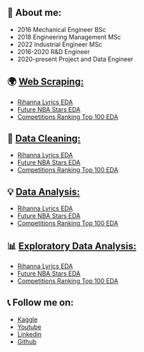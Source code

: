 ## 🚩 About me:
* 2016 Mechanical Engineer BSc
* 2018 Engineering Management MSc
* 2022 Industrial Engineer MSc
* 2016-2020 R&D Engineer
* 2020-present Project and Data Engineer


## 🌍 [Web Scraping:](https://github.com/VivoVinco/Web-Scraping)
* [Rihanna Lyrics EDA](https://www.kaggle.com/vivovinco/rihanna-lyrics-eda)
* [Future NBA Stars EDA](https://www.kaggle.com/vivovinco/future-nba-superstars-eda)
* [Competitions Ranking Top 100 EDA](https://www.kaggle.com/vivovinco/competitions-ranking-top-100-eda)


## 🧹 [Data Cleaning:](https://github.com/VivoVinco/Data-Cleaning)
* [Rihanna Lyrics EDA](https://www.kaggle.com/vivovinco/rihanna-lyrics-eda)
* [Future NBA Stars EDA](https://www.kaggle.com/vivovinco/future-nba-superstars-eda)
* [Competitions Ranking Top 100 EDA](https://www.kaggle.com/vivovinco/competitions-ranking-top-100-eda)


## 💡 [Data Analysis:](https://github.com/VivoVinco/EDA)
* [Rihanna Lyrics EDA](https://www.kaggle.com/vivovinco/rihanna-lyrics-eda)
* [Future NBA Stars EDA](https://www.kaggle.com/vivovinco/future-nba-superstars-eda)
* [Competitions Ranking Top 100 EDA](https://www.kaggle.com/vivovinco/competitions-ranking-top-100-eda)


## 📊 [Exploratory Data Analysis:](https://github.com/VivoVinco/EDA)
* [Rihanna Lyrics EDA](https://www.kaggle.com/vivovinco/rihanna-lyrics-eda)
* [Future NBA Stars EDA](https://www.kaggle.com/vivovinco/future-nba-superstars-eda)
* [Competitions Ranking Top 100 EDA](https://www.kaggle.com/vivovinco/competitions-ranking-top-100-eda)


## 📞 Follow me on:
* [Kaggle](https://www.kaggle.com/vivovinco)
* [Youtube](https://www.youtube.com/channel/UCumszIKuMAt1NoAjrIK4L1g)
* [Linkedin](https://www.linkedin.com/in/esraecevar/)
* [Github](https://github.com/VivoVinco)
